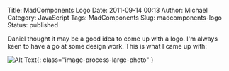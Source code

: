 Title: MadComponents Logo
Date: 2011-09-14 00:13
Author: Michael
Category: JavaScript 
Tags: MadComponents
Slug: madcomponents-logo
Status: published

Daniel thought it may be a good idea to come up with a logo. I'm always
keen to have a go at some design work. This is what I came up with:

![Alt Text](/images/crazyRobotJACKET.png){: class="image-process-large-photo" }
